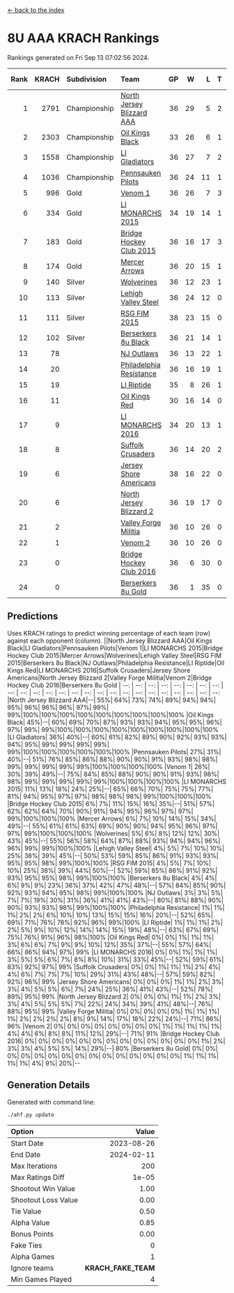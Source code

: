 [<- back to the index](readme.md)
# 8U AAA KRACH Rankings
Rankings generated on Fri Sep 13 07:02:56 2024.

Rank|KRACH|Subdivision|Team|GP|W|L|T|OTW|OTL|SoS|Exp Wins|Win Diff
---:|---:|:---|:---|---:|---:|---:|---:|---:|---:|---:|---:|---:
1|2791|Championship|[North Jersey Blizzard AAA](https://gamesheetstats.com/seasons/3659/teams/140205/schedule)|36|29|5|2|0|0|694|30.8|-0.0
2|2303|Championship|[Oil Kings Black](https://gamesheetstats.com/seasons/3659/teams/140206/schedule)|33|26|6|1|1|0|766|27.3|-0.0
3|1558|Championship|[LI Gladiators](https://gamesheetstats.com/seasons/3659/teams/140201/schedule)|36|27|7|2|1|0|739|28.8|-0.0
4|1036|Championship|[Pennsauken Pilots](https://gamesheetstats.com/seasons/3659/teams/140208/schedule)|36|24|11|1|0|0|858|25.3|-0.0
5|996|Gold|[Venom 1](https://gamesheetstats.com/seasons/3659/teams/140213/schedule)|36|26|7|3|2|1|580|28.3|-0.0
6|334|Gold|[LI MONARCHS 2015](https://gamesheetstats.com/seasons/3659/teams/140198/schedule)|34|19|14|1|0|0|752|20.3|-0.0
7|183|Gold|[Bridge Hockey Club 2015](https://gamesheetstats.com/seasons/3659/teams/140194/schedule)|36|16|17|3|1|3|595|18.3|-0.0
8|174|Gold|[Mercer Arrows](https://gamesheetstats.com/seasons/3659/teams/140202/schedule)|36|20|15|1|2|1|443|21.3|-0.0
9|140|Silver|[Wolverines](https://gamesheetstats.com/seasons/3659/teams/140215/schedule)|36|12|23|1|0|2|882|13.3|-0.0
10|113|Silver|[Lehigh Valley Steel](https://gamesheetstats.com/seasons/3659/teams/140197/schedule)|36|24|12|0|2|0|321|24.8|-0.0
11|111|Silver|[RSG FIM 2015](https://gamesheetstats.com/seasons/3659/teams/140210/schedule)|38|23|15|0|0|1|407|23.8|-0.0
12|102|Silver|[Berserkers 8u Black](https://gamesheetstats.com/seasons/3659/teams/140192/schedule)|36|21|14|1|0|0|372|22.4|0.0
13|78||[NJ Outlaws](https://gamesheetstats.com/seasons/3659/teams/140203/schedule)|36|13|22|1|1|2|633|14.3|-0.0
14|20||[Philadelphia Resistance](https://gamesheetstats.com/seasons/3659/teams/140209/schedule)|36|16|19|1|0|0|186|17.4|0.0
15|19||[LI Riptide](https://gamesheetstats.com/seasons/3659/teams/140200/schedule)|35|8|26|1|0|0|724|9.4|0.0
16|11||[Oil Kings Red](https://gamesheetstats.com/seasons/3659/teams/140207/schedule)|30|16|14|0|0|2|141|16.9|0.0
17|9||[LI MONARCHS 2016](https://gamesheetstats.com/seasons/3659/teams/140199/schedule)|34|20|13|1|3|0|24|21.4|0.0
18|8||[Suffolk Crusaders](https://gamesheetstats.com/seasons/3659/teams/140211/schedule)|36|14|20|2|2|1|135|15.9|0.0
19|6||[Jersey Shore Americans](https://gamesheetstats.com/seasons/3659/teams/140196/schedule)|38|16|22|0|0|2|109|16.9|0.0
20|6||[North Jersey Blizzard 2](https://gamesheetstats.com/seasons/3659/teams/140204/schedule)|36|19|17|0|3|2|25|19.9|0.0
21|2||[Valley Forge Militia](https://gamesheetstats.com/seasons/3659/teams/140212/schedule)|36|10|26|0|0|1|205|10.9|0.0
22|1||[Venom 2](https://gamesheetstats.com/seasons/3659/teams/140214/schedule)|36|10|26|0|2|1|23|10.9|0.0
23|0||[Bridge Hockey Club 2016](https://gamesheetstats.com/seasons/3659/teams/140195/schedule)|36|6|30|0|0|2|19|6.9|0.0
24|0||[Berserkers 8u Gold](https://gamesheetstats.com/seasons/3659/teams/140193/schedule)|36|1|35|0|1|0|11|1.9|0.0

## Predictions
Uses KRACH ratings to predict winning percentage of each team (row) against each opponent (column).
||North Jersey Blizzard AAA|Oil Kings Black|LI Gladiators|Pennsauken Pilots|Venom 1|LI MONARCHS 2015|Bridge Hockey Club 2015|Mercer Arrows|Wolverines|Lehigh Valley Steel|RSG FIM 2015|Berserkers 8u Black|NJ Outlaws|Philadelphia Resistance|LI Riptide|Oil Kings Red|LI MONARCHS 2016|Suffolk Crusaders|Jersey Shore Americans|North Jersey Blizzard 2|Valley Forge Militia|Venom 2|Bridge Hockey Club 2016|Berserkers 8u Gold
| --: | --: | --: | --: | --: | --: | --: | --: | --: | --: | --: | --: | --: | --: | --: | --: | --: | --: | --: | --: | --: | --: | --: | --: | --: 
|North Jersey Blizzard AAA|--| 55%| 64%| 73%| 74%| 89%| 94%| 94%| 95%| 96%| 96%| 96%| 97%| 99%| 99%|100%|100%|100%|100%|100%|100%|100%|100%|100%
|Oil Kings Black| 45%|--| 60%| 69%| 70%| 87%| 93%| 93%| 94%| 95%| 95%| 96%| 97%| 99%| 99%|100%|100%|100%|100%|100%|100%|100%|100%|100%
|LI Gladiators| 36%| 40%|--| 60%| 61%| 82%| 89%| 90%| 92%| 93%| 93%| 94%| 95%| 99%| 99%| 99%| 99%| 99%|100%|100%|100%|100%|100%|100%
|Pennsauken Pilots| 27%| 31%| 40%|--| 51%| 76%| 85%| 86%| 88%| 90%| 90%| 91%| 93%| 98%| 98%| 99%| 99%| 99%| 99%| 99%|100%|100%|100%|100%
|Venom 1| 26%| 30%| 39%| 49%|--| 75%| 84%| 85%| 88%| 90%| 90%| 91%| 93%| 98%| 98%| 99%| 99%| 99%| 99%| 99%|100%|100%|100%|100%
|LI MONARCHS 2015| 11%| 13%| 18%| 24%| 25%|--| 65%| 66%| 70%| 75%| 75%| 77%| 81%| 94%| 95%| 97%| 97%| 98%| 98%| 98%| 99%|100%|100%|100%
|Bridge Hockey Club 2015|  6%|  7%| 11%| 15%| 16%| 35%|--| 51%| 57%| 62%| 62%| 64%| 70%| 90%| 91%| 94%| 95%| 96%| 97%| 97%| 99%|100%|100%|100%
|Mercer Arrows|  6%|  7%| 10%| 14%| 15%| 34%| 49%|--| 55%| 61%| 61%| 63%| 69%| 90%| 90%| 94%| 95%| 96%| 97%| 97%| 99%|100%|100%|100%
|Wolverines|  5%|  6%|  8%| 12%| 12%| 30%| 43%| 45%|--| 55%| 56%| 58%| 64%| 87%| 88%| 93%| 94%| 94%| 96%| 96%| 99%| 99%|100%|100%
|Lehigh Valley Steel|  4%|  5%|  7%| 10%| 10%| 25%| 38%| 39%| 45%|--| 50%| 53%| 59%| 85%| 86%| 91%| 93%| 93%| 95%| 95%| 98%| 99%|100%|100%
|RSG FIM 2015|  4%|  5%|  7%| 10%| 10%| 25%| 38%| 39%| 44%| 50%|--| 52%| 59%| 85%| 86%| 91%| 92%| 93%| 95%| 95%| 98%| 99%|100%|100%
|Berserkers 8u Black|  4%|  4%|  6%|  9%|  9%| 23%| 36%| 37%| 42%| 47%| 48%|--| 57%| 84%| 85%| 90%| 92%| 93%| 94%| 95%| 98%| 99%|100%|100%
|NJ Outlaws|  3%|  3%|  5%|  7%|  7%| 19%| 30%| 31%| 36%| 41%| 41%| 43%|--| 80%| 81%| 88%| 90%| 90%| 93%| 93%| 98%| 99%|100%|100%
|Philadelphia Resistance|  1%|  1%|  1%|  2%|  2%|  6%| 10%| 10%| 13%| 15%| 15%| 16%| 20%|--| 52%| 65%| 69%| 71%| 76%| 78%| 92%| 96%| 99%|100%
|LI Riptide|  1%|  1%|  1%|  2%|  2%|  5%|  9%| 10%| 12%| 14%| 14%| 15%| 19%| 48%|--| 63%| 67%| 69%| 75%| 76%| 91%| 96%| 98%|100%
|Oil Kings Red|  0%|  0%|  1%|  1%|  1%|  3%|  6%|  6%|  7%|  9%|  9%| 10%| 12%| 35%| 37%|--| 55%| 57%| 64%| 66%| 86%| 94%| 97%| 99%
|LI MONARCHS 2016|  0%|  0%|  1%|  1%|  1%|  3%|  5%|  5%|  6%|  7%|  8%|  8%| 10%| 31%| 33%| 45%|--| 52%| 59%| 61%| 83%| 92%| 97%| 99%
|Suffolk Crusaders|  0%|  0%|  1%|  1%|  1%|  2%|  4%|  4%|  6%|  7%|  7%|  7%| 10%| 29%| 31%| 43%| 48%|--| 57%| 59%| 82%| 92%| 96%| 99%
|Jersey Shore Americans|  0%|  0%|  0%|  1%|  1%|  2%|  3%|  3%|  4%|  5%|  5%|  6%|  7%| 24%| 25%| 36%| 41%| 43%|--| 52%| 78%| 89%| 95%| 99%
|North Jersey Blizzard 2|  0%|  0%|  0%|  1%|  1%|  2%|  3%|  3%|  4%|  5%|  5%|  5%|  7%| 22%| 24%| 34%| 39%| 41%| 48%|--| 76%| 88%| 95%| 99%
|Valley Forge Militia|  0%|  0%|  0%|  0%|  0%|  1%|  1%|  1%|  1%|  2%|  2%|  2%|  2%|  8%|  9%| 14%| 17%| 18%| 22%| 24%|--| 71%| 86%| 96%
|Venom 2|  0%|  0%|  0%|  0%|  0%|  0%|  0%|  0%|  1%|  1%|  1%|  1%|  1%|  4%|  4%|  6%|  8%|  8%| 11%| 12%| 29%|--| 71%| 91%
|Bridge Hockey Club 2016|  0%|  0%|  0%|  0%|  0%|  0%|  0%|  0%|  0%|  0%|  0%|  0%|  0%|  1%|  2%|  3%|  3%|  4%|  5%|  5%| 14%| 29%|--| 80%
|Berserkers 8u Gold|  0%|  0%|  0%|  0%|  0%|  0%|  0%|  0%|  0%|  0%|  0%|  0%|  0%|  0%|  0%|  1%|  1%|  1%|  1%|  1%|  4%|  9%| 20%|--

## Generation Details

Generated with command line:
```
./ahf.py update
```

| Option | Value |
| :----- | ----: |
| Start Date | 2023-08-26 |
| End Date | 2024-02-11 |
| Max Iterations | 200 |
| Max Ratings Diff | 1e-05 |
| Shootout Win Value | 1.00 |
| Shootout Loss Value | 0.00 |
| Tie Value | 0.50 |
| Alpha Value | 0.85 |
| Bonus Points | 0.00 |
| Fake Ties | 0 |
| Alpha Games | 1 |
| Ignore teams | __KRACH_FAKE_TEAM__ |
| Min Games Played | 4 |

